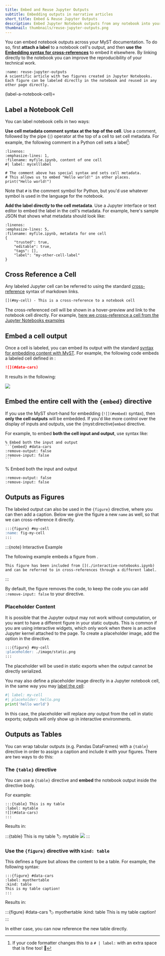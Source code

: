 ```yaml
---
title: Embed and Reuse Jupyter Outputs
subtitle: Embedding outputs in narrative articles
short_title: Embed & Reuse Jupyter Outputs
description: Embed Jupyter Notebook outputs from any notebook into your website or article.
thumbnail: thumbnails/reuse-jupyter-outputs.png
---
```


You can embed notebook outputs across your MyST documentation.
To do so, first **attach a label** to a notebook cell's output, and then **use the [Embedding syntax for cross-references](embed.md)** to embed it elsewhere. By linking directly to the notebook you can improve the reproducibility of your technical work.

```{figure} ./images/reuse-jupyter-outputs.png
:name: reuse-jupyter-outputs
A scientific article with two figures created in Jupyter Notebooks. Each figure can be labeled directly in the notebook and reused in any other page directly.
```

(label-a-notebook-cell)=
## Label a Notebook Cell

You can label notebook cells in two ways:

**Use cell metadata comment syntax at the top of the cell**. Use a comment, followed by the pipe (`|`) operator at the top of a cell to set cell metadata.
For example, the following comment in a Python cell sets a label[^black]:

```{code-block} python
:linenos:
:emphasize-lines: 1,
:filename: myfile.ipynb, content of one cell
#| label: mycelllabel

# The comment above has special syntax and sets cell metadata.
# This allows us to embed "Hello world!" in other places.
print("Hello world!")
```

Note that `#` is the comment symbol for Python, but you'd use whatever symbol is used in the language for the notebook. 

**Add the label directly to the cell metadata**. Use a Jupyter interface or text editor to embed the label in the cell's metadata. For example, here's sample JSON that shows what metadata should look like:

```{code-block} json
:linenos:
:emphasize-lines: 5,
:filename: myfile.ipynb, metadata for one cell
{
    "trusted": true,
    "editable": true,
    "tags": [],
    "label": "my-other-cell-label"
}
```

[^black]: If your code formatter changes this to a `# | label:` with an extra space that is fine too! 🎉

## Cross Reference a Cell

Any labeled Jupyter cell can be referred to using the standard [cross-reference](./cross-references.md) syntax of markdown links.

```markdown
[](#my-cell) - This is a cross-reference to a notebook cell
```

The cross-referenced cell will be shown in a hover-preview and link to the notebook cell directly.
For example, [here we cross-reference a cell from the Jupyter Notebooks examples](#data-cars)

## Embed a cell output

Once a cell is labeled, you can embed its output with the standard [syntax for embedding content with MyST](embed.md).
For example, the following code embeds a labeled cell defined in [](interactive-notebooks.ipynb):

```md
![](#data-cars)
```

It results in the following:

![](#data-cars)

## Embed the entire cell with the `{embed}` directive

If you use the MyST short-hand for embedding (`![](#embed)` syntax), then **only the cell outputs** will be embedded.
If you'd like more control over the display of inputs and outputs, use the {myst:directive}`embed` directive.

For example, to embed **both the cell input and output**, use syntax like:

````
% Embed both the input and output
```{embed} #data-cars
:remove-output: false
:remove-input: false
```
````

% Embed both the input and output
```{embed} #data-cars
:remove-output: false
:remove-input: false
```

## Outputs as Figures

The labeled output can also be used in the `{figure}` directive, where you can then add a caption.
Below we give the figure a new `name` as well, so that we can cross-reference it directly.

```markdown
:::{figure} #my-cell
:name: fig-my-cell
:::
```

:::{note} Interactive Example

The following example embeds a figure from [](./interactive-notebooks.ipynb).

```{figure} #altair-horsepower
This figure has been included from [](./interactive-notebooks.ipynb) and can be referred to in cross-references through a different label.
```

:::

By default, the figure removes the code, to keep the code you can add `:remove-input: false` to your directive.

### Placeholder Content

It is possible that the Jupyter output may not work without computation, or you want to have a different figure in your static outputs. This is common if you are using interactive widgets, which only work when there is an active Jupyter kernel attached to the page. To create a placeholder image, add the option in the directive.

```markdown
:::{figure} #my-cell
:placeholder: ./image/static.png
:::
```

The placeholder will be used in static exports when the output cannot be directly serialized.

You may also define a placeholder image directly in a Jupyter notebook cell, in the same way you may [label the cell](#label-a-notebook-cell):

```python
#| label: my-cell
#| placeholder: hello.png
print('hello world')
```

In this case, the placeholder will replace _any_ output from the cell in static exports; outputs will only show up in interactive environments.

## Outputs as Tables

You can wrap tabular outputs (e.g. Pandas DataFrames) with a `{table}` directive in order to assign a caption and include it with your figures.
There are two ways to do this:

### The `{table}` directive

You can use a `{table}` directive and **embed** the notebook output inside the directive body.

For example:

````
:::{table} This is my table
:label: mytable
![](#data-cars)
:::
````

Results in:

:::{table} This is my table
:label: mytable
![](#data-cars)
:::

### Use the `{figure}` directive with `kind: table`

This defines a figure but allows the content to be a table.
For example, the following syntax:

````
:::{figure} #data-cars
:label: myothertable
:kind: table
This is my table caption!
:::
````

Results in:

:::{figure} #data-cars
:label: myothertable
:kind: table
This is my table caption!
:::

In either case, you can now reference the new table directly.
